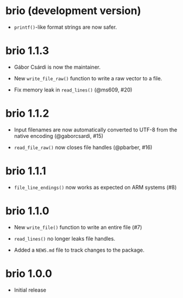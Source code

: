 # brio (development version)

* `printf()`-like format strings are now safer.

# brio 1.1.3

* Gábor Csárdi is now the maintainer.

* New `write_file_raw()` function to write a raw vector to a file.

* Fix memory leak in `read_lines()` (@ms609, #20)

# brio 1.1.2

* Input filenames are now automatically converted to UTF-8 from the native encoding (@gaborcsardi, #15)

* `read_file_raw()` now closes file handles (@pbarber, #16)

# brio 1.1.1

* `file_line_endings()` now works as expected on ARM systems (#8)

# brio 1.1.0

* New `write_file()` function to write an entire file (#7)

* `read_lines()` no longer leaks file handles.

* Added a `NEWS.md` file to track changes to the package.

# brio 1.0.0

* Initial release
